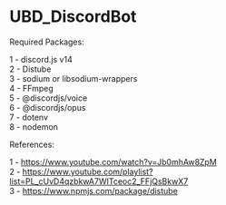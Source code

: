 # UBD_DiscordBot

Required Packages:

1 - discord.js v14 <br />
2 - Distube <br />
3 - sodium or libsodium-wrappers <br />
4 - FFmpeg <br />
5 - @discordjs/voice <br />
6 - @discordjs/opus <br />
7 - dotenv <br />
8 - nodemon <br />

References:

1 - https://www.youtube.com/watch?v=Jb0mhAw8ZpM <br />
2 - https://www.youtube.com/playlist?list=PL_cUvD4qzbkwA7WITceoc2_FFjQsBkwX7 <br />
3 - https://www.npmjs.com/package/distube
